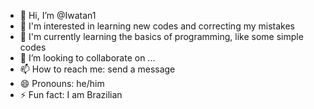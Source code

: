 - 👋 Hi, I’m @Iwatan1
- 👀 I'm interested in learning new codes and correcting my mistakes
- 🌱 I'm currently learning the basics of programming, like some simple codes
- 💞️ I’m looking to collaborate on ...
- 📫 How to reach me: send a message
- 😄 Pronouns: he/him
- ⚡ Fun fact: I am Brazilian 

<!---
Iwatan1/Iwatan1 is a ✨ special ✨ repository because its `README.md` (this file) appears on your GitHub profile.
You can click the Preview link to take a look at your changes.
--->
